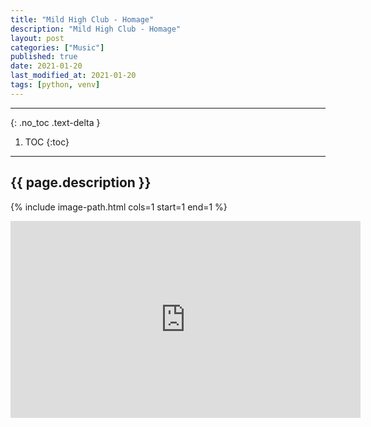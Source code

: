 ```yaml
---
title: "Mild High Club - Homage"
description: "Mild High Club - Homage"
layout: post
categories: ["Music"]
published: true
date: 2021-01-20
last_modified_at: 2021-01-20
tags: [python, venv]
---
```

---
{: .no_toc .text-delta }

1. TOC
{:toc}
---

<!-- 글의 제목은 ##
    나머지 큰 제목은 ###
    이후 나머지는 3개이상 -->

## {{ page.description }}

{% include image-path.html cols=1 start=1 end=1 %}

<div style="text-align: center;">
<iframe width="560" height="315" src="https://www.youtube.com/embed/oRGDhgITetc?si=5nXGzB2QvF6gNtJ0" title="YouTube video player" frameborder="0" allow="accelerometer; autoplay; clipboard-write; encrypted-media; gyroscope; picture-in-picture; web-share" referrerpolicy="strict-origin-when-cross-origin" allowfullscreen></iframe>
</div>